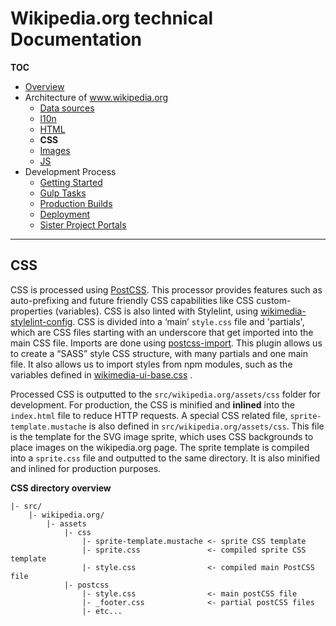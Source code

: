 # Wikipedia.org technical Documentation
**TOC**

- [Overview](../README.md)
- Architecture of www.wikipedia.org
	- [Data sources](data.md)
	- [l10n](l10n.md)
	- [HTML](html.md)
	- **CSS**
	- [Images](images.md)
	- [JS](javascript.md)
- Development Process
	- [Getting Started](../development/getting_started.md)
	- [Gulp Tasks](../development/gulp.md)
	- [Production Builds](../development/prod.md)
	- [Deployment](../development/deploy.md)
	- [Sister Project Portals](../development/sister_portals.md)

---
## CSS
CSS is processed using [PostCSS](http://postcss.org/). This processor provides features such as auto-prefixing and future friendly CSS capabilities like CSS custom-properties (variables). CSS is also linted with Stylelint, using [wikimedia-stylelint-config](https://github.com/wikimedia/stylelint-config-wikimedia). CSS is divided into a ‘main’ `style.css` file and 'partials', which are CSS files starting with an underscore that get imported into the main CSS file. Imports are done using [postcss-import](https://github.com/postcss/postcss-import). This plugin allows us to create a “SASS” style CSS structure, with many partials and one main file. It  also allows us to import styles from npm modules, such as the variables defined in [wikimedia-ui-base.css](https://phabricator.wikimedia.org/source/wikimedia-ui-base/browse/master/wikimedia-ui-base.css) .

Processed CSS is outputted to the `src/wikipedia.org/assets/css` folder for development. For production, the CSS is minified and **inlined** into the `index.html` file to reduce HTTP requests. A special CSS related file, `sprite-template.mustache` is also defined in `src/wikipedia.org/assets/css`. This file is the template for the SVG image sprite, which uses CSS backgrounds to place images on the wikipedia.org page. The sprite template is compiled into a `sprite.css` file and outputted to the same directory. It is also minified and inlined for production purposes.

**CSS directory overview**

```
|- src/
    |- wikipedia.org/
        |- assets
            |- css
                |- sprite-template.mustache <- sprite CSS template
                |- sprite.css               <- compiled sprite CSS template
                |- style.css                <- compiled main PostCSS file
            |- postcss
                |- style.css                <- main postCSS file
                |- _footer.css              <- partial postCSS files
                |- etc...
```
